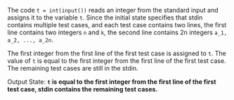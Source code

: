 The code `t = int(input())` reads an integer from the standard input and assigns it to the variable `t`. Since the initial state specifies that stdin contains multiple test cases, and each test case contains two lines, the first line contains two integers `n` and `k`, the second line contains 2n integers `a_1, a_2, ..., a_2n`. 

The first integer from the first line of the first test case is assigned to `t`. The value of `t` is equal to the first integer from the first line of the first test case. The remaining test cases are still in the stdin.

Output State: **`t` is equal to the first integer from the first line of the first test case, stdin contains the remaining test cases.**